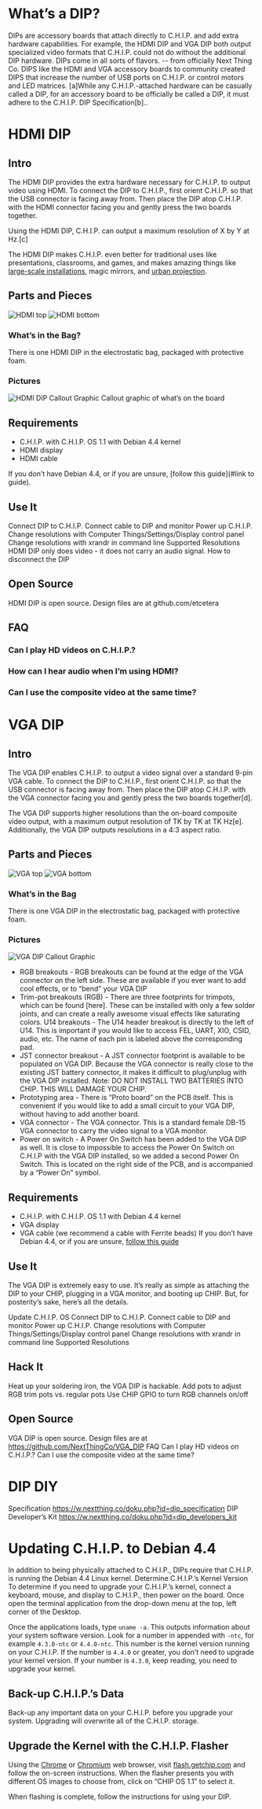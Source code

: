 ﻿# What’s a DIP?

DIPs are accessory boards that attach directly to C.H.I.P. and add extra hardware capabilities. For example, the HDMI DIP and VGA DIP both output specialized video formats that C.H.I.P. could not do without the additional DIP hardware. 
DIPs come in all sorts of flavors. -- from officially Next Thing Co. DIPS like the HDMI and VGA accessory boards to community created DIPS that increase the number of USB ports on C.H.I.P. or control motors and LED matrices. [a]While any C.H.I.P.-attached hardware can be casually called a DIP, for an accessory board to be officially be called a DIP, it must adhere to the C.H.I.P. DIP Specification[b]..

# HDMI DIP

## Intro

The HDMI DIP provides the extra hardware necessary for C.H.I.P. to output video using HDMI. To connect the DIP to C.H.I.P., first orient C.H.I.P. so that the USB connector is facing away from. Then place the DIP atop C.H.I.P. with the HDMI connector facing you and gently press the two boards together.

Using the HDMI DIP, C.H.I.P. can output a maximum resolution of X by Y at Hz.[c]

The HDMI DIP makes C.H.I.P. even better for traditional uses like presentations, classrooms, and games, and makes amazing things like [large-scale installations](http://blog.nextthing.co/this-is-how-we-made-the-75-tall-mega-pocketc-h-i-p/), magic mirrors, and [urban projection](http://c-uir.org/mup/). 

## Parts and Pieces

![HDMI top](images/HDMI_top.png)
![HDMI bottom](images/HDMI_bottom.png)

### What’s in the Bag?

There is one HDMI DIP in the electrostatic bag, packaged with protective foam.

### Pictures

![HDMI DIP Callout Graphic](images/hdmi_callout.png)
Callout graphic of what’s on the board

## Requirements

 * C.H.I.P. with C.H.I.P. OS 1.1 with Debian 4.4 kernel
 * HDMI display
 * HDMI cable

If you don’t have Debian 4.4, or if you are unsure, [follow this guide](#link to guide).

## Use It

Connect DIP to C.H.I.P.
Connect cable to DIP and monitor
Power up C.H.I.P.
Change resolutions with Computer Things/Settings/Display control panel
Change resolutions with xrandr in command line
Supported Resolutions
HDMI DIP only does video - it does not carry an audio signal.
How to disconnect the DIP

## Open Source
HDMI DIP is open source. Design files are at github.com/etcetera

## FAQ

### Can I play HD videos on C.H.I.P.?
### How can I hear audio when I’m using HDMI?
### Can I use the composite video at the same time?

# VGA DIP

## Intro

The VGA DIP enables C.H.I.P. to output a video signal over a standard 9-pin VGA cable. To connect the DIP to C.H.I.P., first orient C.H.I.P. so that the USB connector is facing away from. Then place the DIP atop C.H.I.P. with the VGA connector facing you and gently press the two boards together[d].  

The VGA DIP supports higher resolutions than the on-board composite video output, with a maximum output resolution of TK by TK at TK Hz[e]. Additionally, the VGA DIP outputs resolutions in a 4:3 aspect ratio.

## Parts and Pieces
![VGA top](images/vga_top.png)
![VGA bottom](images/vga_bottom.png)

### What’s in the Bag

There is one VGA DIP in the electrostatic bag, packaged with protective foam.

### Pictures

![VGA DIP Callout Graphic](images/vga_callout.png)

 * RGB breakouts - RGB breakouts can be found at the edge of the VGA connector on the left side. These are available if you ever want to add cool effects, or to “bend” your VGA DIP
 * Trim-pot breakouts (RGB) - There are three footprints for trimpots, which can be found [here]. These can be installed with only a few solder joints, and can create a really awesome visual effects like saturating colors.
U14 breakouts - The U14 header breakout is directly to the left of U14. This is important if you would like to access FEL, UART, XIO, CSID, audio, etc. The name of each pin is labeled above the corresponding pad.
 * JST connector breakout - A JST connector footprint  is available to be populated on VGA DIP. Because the VGA connector is really close to the existing JST battery connector, it makes it difficult to plug/unplug with the VGA DIP installed. Note: DO NOT INSTALL TWO BATTERIES INTO CHIP. THIS WILL DAMAGE YOUR CHIP. 
 * Prototyping area - There is “Proto board” on the PCB itself. This is convenient if you would like to add a small circuit to your VGA DIP, without having to add another board.
 * VGA connector - The VGA connector. This is a standard female DB-15 VGA connector to carry the video signal to a VGA monitor. 
 * Power on switch - A Power On Switch has been added to the VGA DIP as well. It is close to impossible to access the Power On Switch on C.H.I.P with the VGA DIP installed, so we added a second Power On Switch. This is located on the right side of the PCB, and is accompanied by a “Power On” symbol. 

## Requirements
 * C.H.I.P. with C.H.I.P. OS 1.1 with Debian 4.4 kernel
 * VGA display
 * VGA cable (we recommend a cable with Ferrite beads)
If you don’t have Debian 4.4, or if you are unsure, [follow this guide](getchip.com/update)

## Use It
The VGA DIP is extremely easy to use. It’s really as simple as attaching the DIP to your CHIP, plugging in a VGA monitor, and booting up CHIP. But, for posterity’s sake, here’s all the details. 

Update C.H.I.P. OS
Connect DIP to C.H.I.P.
Connect cable to DIP and monitor
Power up C.H.I.P.
Change resolutions with Computer Things/Settings/Display control panel
Change resolutions with xrandr in command line
Supported Resolutions

## Hack It
Heat up your soldering iron, the VGA DIP is hackable. Add pots to adjust RGB
trim pots vs. regular pots
Use CHIP GPIO to turn RGB channels on/off

## Open Source
VGA DIP is open source. Design files are at https://github.com/NextThingCo/VGA_DIP
FAQ
Can I play HD videos on C.H.I.P.?
Can I use the composite video at the same time?

# DIP DIY
Specification https://w.nextthing.co/doku.php?id=dip_specification
DIP Developer’s Kit https://w.nextthing.co/doku.php?id=dip_developers_kit

# Updating C.H.I.P. to Debian 4.4
In addition to being physically attached to C.H.I.P., DIPs require that C.H.I.P. is running the Debian 4.4 Linux kernel.
Determine C.H.I.P.’s Kernel Version
To determine if you need to upgrade your C.H.I.P.’s kernel, connect a keyboard, mouse, and display to C.H.I.P., then power on the board. 
Once open the terminal application from the drop-down menu at the top, left corner of the Desktop.

Once the applications loads, type `uname -a`. This outputs information about your system software version. 
Look for a number in appended with `-ntc`, for example `4.3.0-ntc` or `4.4.0-ntc`. This number is the kernel version running on your C.H.I.P. If the number is `4.4.0` or greater, you don’t need to upgrade your kernel version. If your number is `4.3.0`, keep reading, you need to upgrade your kernel.

## Back-up C.H.I.P.’s Data
Back-up any important data on your C.H.I.P. before you upgrade your system. Upgrading will overwrite all of the C.H.I.P. storage.

## Upgrade the Kernel with the C.H.I.P. Flasher

Using the [Chrome](https://www.google.com/chrome/browser/desktop/) or [Chromium](https://www.chromium.org/getting-involved/download-chromium) web browser, visit [flash.getchip.com](http://flash.getchip.com) and follow the on-screen instructions. When the flasher presents you with different OS images to choose from, click on “CHIP OS 1.1” to select it.

When flashing is complete, follow the instructions for using your DIP.
